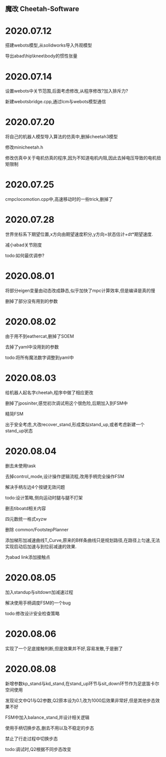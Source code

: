 ## 魔改 Cheetah-Software
# 2020.07.12
搭建webots模型,从solidworks导入外观模型

导出abad\hip\knee\body的惯性张量
# 2020.07.14
设置webots中关节范围,后面考虑修改,从程序修改?加入排斥力?

新建webotsbridge.cpp,通过lcm与webots模型通信
# 2020.07.20
将自己的机器人模型导入算法的仿真中,删掉cheetah3模型

修改minicheetah.h

修改仿真中关于电机仿真的程序,因为不知道电机内阻,因此去掉电压导致的电机扭矩限制
# 2020.07.25
cmpclocomotion.cpp中,高速移动时的一些trick,删掉了
# 2020.07.28
世界坐标系下期望位置,x方向由期望速度积分,y方向=状态估计+dt*期望速度.

减小abad关节刚度

todo:如何最优调参?
# 2020.08.01
将部分eigen变量由动态改成静态,似乎加快了mpc计算效率,但是编译是真的慢

删掉了部分没有用到的参数
# 2020.08.02
由于用不到eathercat,删掉了SOEM

去掉了yaml中没用到的参数

todo:将所有魔法数字调整到yaml中
# 2020.08.03
给机器人起名字cheetah,程序中做了相应更改

删掉了jposiniter,感觉初次调试用这个很危险,后期加入到FSM中

精简FSM

出于安全考虑,大改recover_stand,形成类似stand_up,或者考虑新建一个stand_up状态

# 2020.08.04
删去未使用task

去掉control_mode,设计操作逻辑流程,改用手柄完全操作FSM

解决手柄左边4个按键无效问题

todo:设计策略,侧向运动时腿与腿不打架

删去tiboatd相关内容

四元数统一格式xyzw

删除 common/FootstepPlanner

添加梯形加减速曲线T_Curve,原来的B样条曲线只是规划路径,在路径上匀速,无法实现启动后加速与到位前减速的效果.

为abad link添加接触点
# 2020.08.05
加入standup与sitdown加减速过程

解决使用手柄调度FSM的一个bug

todo:修改设计安全检查策略
# 2020.08.06
实现了一个足底接触判断,但是效果并不好,容易发散,于是删了
# 2020.08.08
新增参数kp_stand与kd_stand,在stand_up环节与sit_down环节作为足底笛卡尔空间使用

发现论文中Q1与Q2参数,Q2原本设为0.1,改为1000后效果非常好,但是其他步态效果不好

FSM中加入balance_stand,并设计相关逻辑

使用手柄切换步态,删去不用以及不稳定的步态

禁止了行走过程中切换步态

todo:调试时,Q2根据不同步态改变



